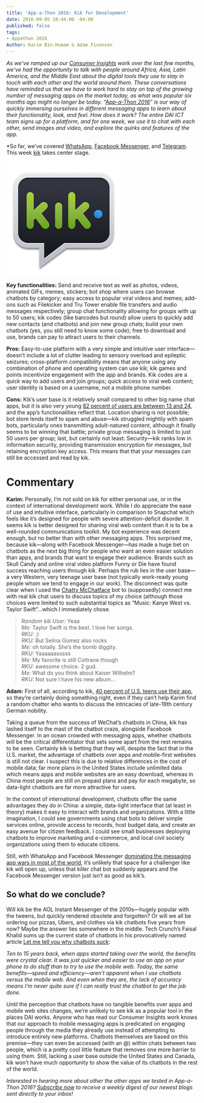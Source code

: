 ```yaml
---
title: 'App-a-Thon 2016: Kik for Development'
date: 2016-09-05 18:44:00 -04:00
published: false
tags:
- Appathon 2016
Author: Karim Bin-Humam & Adam Fivenson
---
```


*As we’ve ramped up our [Consumer Insights](http://dai-global-digital.com/tags/?tag=consumer-insights) work over the last few months, we’ve had the opportunity to talk with people around Africa, Asia, Latin America, and the Middle East about the digital tools they use to stay in touch with each other and the world around them. These conversations have reminded us that we have to work hard to stay on top of the growing number of messaging apps on the market today, as what was popular six months ago might no longer be today. “[App-a-Thon 2016](http://dai-global-digital.com/tags/?tag=appathon-2016)” is our way of quickly immersing ourselves in different messaging apps to learn about their functionality, look, and feel. How does it work? The entire DAI ICT team signs up for a platform, and for one week, we use it to chat with each other, send images and video, and explore the quirks and features of the app.*

\*So far, we’ve covered [WhatsApp](http://dai-global-digital.com/whatsapp-appathon-2016.html), [Facebook Messenger](http://dai-global-digital.com/facebook-messenger.html), and [Telegram](http://dai-global-digital.com/app-a-thon-2016-telegram-for-development.html). This week [kik](https://www.kik.com/) takes center stage.

<!--more-->

![unnamed.png](/uploads/unnamed.png)

**Key functionalities:** Send and receive text as well as photos, videos, animated GIFs, memes, stickers; bot shop where users can browse chatbots by category; easy access to popular viral videos and memes; add-ons such as Filekicker and Tru Tower enable file transfers and audio messages respectively; group chat functionality allowing for groups with up to 50 users; kik codes (like barcodes but round) allow users to quickly add new contacts (and chatbots) and join new group chats; build your own chatbots (yes, you still need to know some code); free to download and use, brands can pay to attract users to their channels.

**Pros:** Easy-to-use platform with a very simple and intuitive user interface—doesn’t include a lot of clutter leading to sensory overload and epileptic seizures; cross-platform compatibility means that anyone using any combination of phone and operating system can use kik; kik games and points incentivize engagement with the app and brands. Kik codes are a quick way to add users and join groups; quick access to viral web content; user identity is based on a username, not a mobile phone number.

**Cons:** Kik’s user base is it relatively small compared to other big name chat apps, but it is also very young [82 percent of users are between 13 and 24](https://www.kik.com/assets/Uploads/Kik-200M-One-Pager.pdf), and the app’s functionalities reflect that. Location sharing is not possible; bot store lends itself to spam and abuse—kik struggled mightily with spam bots, particularly ones transmitting adult-natured content, although it finally seems to be winning that battle; private group messaging is limited to just 50 users per group; last, but certainly not least: Security—kik ranks low in information security, providing transmission encryption for messages, but retaining encryption key access. This means that that your messages can still be accessed and read by kik.

# **Commentary**

**Karim:** Personally, I’m not sold on kik for either personal use, or in the context of international development work. While I do appreciate the ease of use and intuitive interface, particularly in comparison to Snapchat which feels like it’s designed for people with severe attention-deficit disorder. It seems kik is better designed for sharing viral web content than it is to be a well-rounded communications toolkit. My bot experience was decent enough, but no better than with other messaging apps. This surprised me, because kik—along with Facebook Messenger—has made a huge bet on chatbots as the next big thing for people who want an even easier solution than apps, and brands that want to engage their audience. Brands such as Skull Candy and online viral video platform Funny or Die have found success reaching users through kik. Perhaps the rub lies in the user base—a very Western, very teenage user base (not typically work-ready young people whom we tend to engage in our work). The disconnect was quite clear when I used the [Chatty McChatface](http://www.chattymcchatface.com/) bot to (supposedly) connect me with real kik chat users to discuss topics of my choice (although those choices were limited to such substantial topics as  “Music: Kanye West vs. Taylor Swift”...which I immediately chose.

>*Random kik User:* Yeaa <br />
>*Me:* Taylor Swift is the best. I love her songs. <br />
>*RKU:* ;) <br />
>*RKU:* But Selina Gomez also rocks <br />
>*Me:* oh totally. She’s the bomb diggity. <br />
>*RKU:* Yaaaaaasssss <br />
>*Me:* My favorite is still Coltrane though <br />
>*RKU:* awesome choice. 2 gud. <br />
>*Me:* What do you think about Kaiser Wilhelm? <br />
>*RKU:*  Not sure I have his new album... <br />

**Adam:** First of all, according to kik, [40 percent of U.S. teens use their app](https://blog.kik.com/2015/05/13/when-teens-use-kik/), so they’re certainly doing something right, even if they can’t help Karim find a random chatter who wants to discuss the intricacies of late-19th century German nobility.

Taking a queue from the success of WeChat’s chatbots in China, kik has lashed itself to the mast of the chatbot craze, alongside Facebook Messenger. In an ocean crowded with messaging apps, whether chatbots will be the critical differentiator that sets some apart from the rest remains to be seen. Certainly kik is betting that they will, despite the fact that in the U.S. market, the advantage of chatbots over apps and mobile-first websites is still not clear. I suspect this is due to relative differences in the cost of mobile data; far more plans in the United States include unlimited data which means apps and mobile websites are an easy download, whereas in China most people are still on prepaid plans and pay for each megabyte, so data-light chatbots are far more attractive for users.

In the context of international development, chatbots offer the same advantages they do in China: a simple, data-light interface that (at least in theory) makes it easy to interact with brands and organizations. With a little imagination, I could see governments using chat bots to deliver simple services online, provide access to records, host budget data, and create an easy avenue for citizen feedback. I could see small businesses deploying chatbots to improve marketing and e-commerce, and local civil society organizations using them to educate citizens.

Still, with WhatsApp and Facebook Messenger [dominating the messaging app wars in most of the world](https://www.similarweb.com/blog/worldwide-messaging-apps), it’s unlikely that space for a challenger like kik will open up, unless that killer chat bot suddenly appears and the Facebook Messenger version just isn’t as good as kik’s.

## So what do we conclude?

Will kik be the AOL Instant Messenger of the 2010s—hugely popular with the tweens, but quickly rendered obsolete and forgotten? Or will we all be ordering our pizzas, Ubers, and clothes via kik chatbots five years from now? Maybe the answer lies somewhere in the middle. Tech Crunch’s Faisal Khalid sums up the current state of chatbots in his provocatively named article [Let me tell you why chatbots suck](https://techcrunch.com/2016/05/29/why-do-chatbots-suck/):

*Ten to 15 years back, when apps started taking over the world, the benefits were crystal clear. It was just quicker and easier to use an app on your phone to do stuff than to try to use the mobile web. Today, the same benefits—speed and efficiency—aren’t apparent when I use chatbots versus the mobile web. And even when they are, the lack of accuracy means I’m never quite sure if I can really trust the chatbot to get the job done.*

Until the perception that chatbots have no tangible benefits over apps and mobile web sites changes, we’re unlikely to see kik as a popular tool in the places DAI works. Anyone who has read our Consumer Insights work knows that our approach to mobile messaging apps is predicated on engaging people through the media they already use instead of attempting to introduce entirely new platforms. Chatbots themselves are based on this premise—they can even be accessed (with an @) within chats between two people, which is a pretty cool little feature that removes one more barrier to using them. Still, lacking a user base outside the United States and Canada, kik won’t have much opportunity to show the value of its chatbots in the rest of the world.

*Interested in hearing more about other the other apps we tested in App-a-Thon 2016? [Subscribe now](https://confirmsubscription.com/h/r/066AFBA15492935C) to receive a weekly digest of our newest blogs sent directly to your inbox!*